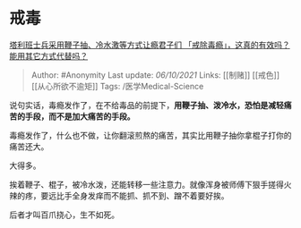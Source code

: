 # 戒毒
[塔利班士兵采用鞭子抽、冷水激等方式让瘾君子们 「戒除毒瘾」，这真的有效吗？能用其它方式代替吗？](https://www.zhihu.com/question/486968034/answer/2150301562)

> Author: #Anonymity 
Last update: *06/10/2021* 
Links: [[制赌]] [[戒色]] [[从心所欲不逾矩]]
Tags: /医学Medical-Science

说句实话，毒瘾发作了，在不给毒品的前提下，**用鞭子抽、泼冷水，恐怕是减轻痛苦的手段，而不是加大痛苦的手段。**

毒瘾发作了，什么也不做，让你翻滚煎熬的痛苦，其实比用鞭子抽你拿棍子打你的痛苦还大。

大得多。

挨着鞭子、棍子，被冷水泼，还能转移一些注意力。就像浑身被师傅下狠手搓得火辣的疼，要远比手全身发痒而不能抓、抓不到、蹭不着要好挨。

后者才叫百爪挠心，生不如死。

  
